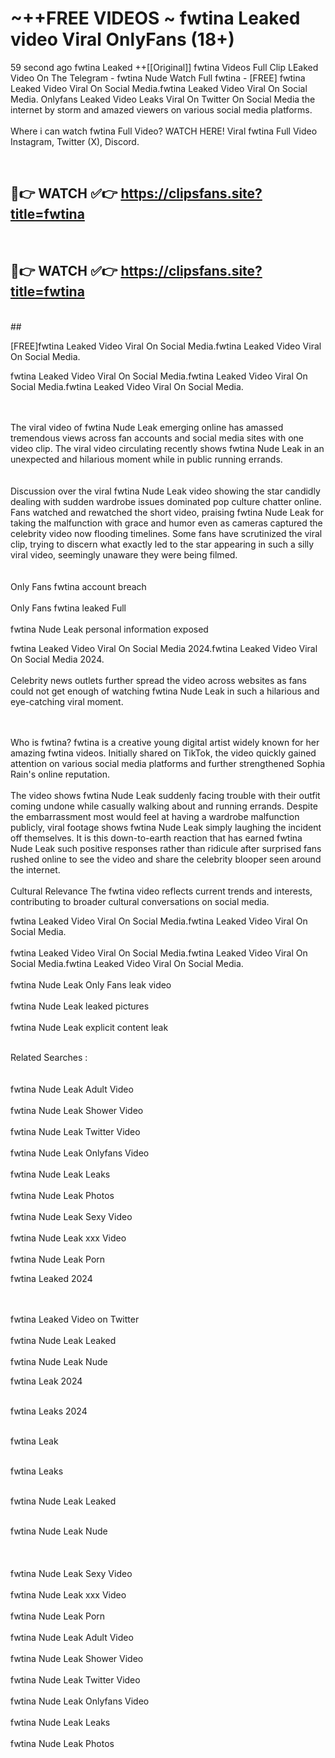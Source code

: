 # ~++FREE VIDEOS ~ fwtina Leaked video Viral OnlyFans (18+)<br>


59 second ago fwtina Leaked ++[[Original]] fwtina Videos Full Clip LEaked Video On The Telegram  - fwtina Nude  Watch Full fwtina - [FREE] fwtina Leaked Video Viral On Social Media.fwtina Leaked Video Viral On Social Media.   Onlyfans Leaked Video Leaks Viral On Twitter On Social Media the internet by storm and amazed viewers on various social media platforms. <br><br>
Where i can watch fwtina Full Video? WATCH HERE! Viral fwtina Full Video Instagram, Twitter (X), Discord. <br>


 <br>

##  🔴👉 WATCH ✅👉  <a href="https://clipsfans.site?title=fwtina&ref=git">https://clipsfans.site?title=fwtina</a> <br>
  <br>

##  🔴👉 WATCH ✅👉  <a href="https://clipsfans.site?title=fwtina&ref=git">https://clipsfans.site?title=fwtina</a> <br>
  <br>
  ##



[FREE]fwtina Leaked Video Viral On Social Media.fwtina Leaked Video Viral On Social Media. <br>

fwtina Leaked Video Viral On Social Media.fwtina Leaked Video Viral On Social Media.fwtina Leaked Video Viral On Social Media. <br>


  <br>

  <br>
The viral video of fwtina Nude Leak emerging online has amassed tremendous views across fan accounts and social media sites with one video clip. The viral video circulating recently shows fwtina Nude Leak in an unexpected and hilarious moment while in public running errands.<br>
<br>


<br>
Discussion over the viral fwtina Nude Leak video showing the star candidly dealing with sudden wardrobe issues dominated pop culture chatter online. Fans watched and rewatched the short video, praising fwtina Nude Leak for taking the malfunction with grace and humor even as cameras captured the celebrity video now flooding timelines. Some fans have scrutinized the viral clip, trying to discern what exactly led to the star appearing in such a silly viral video, seemingly unaware they were being filmed.<br>
<br>
<br> 
Only Fans fwtina account breach<br>
<br>
Only Fans fwtina leaked Full <br>
<br>
fwtina Nude Leak personal information exposed<br>

fwtina Leaked Video Viral On Social Media 2024.fwtina Leaked Video Viral On Social Media 2024. <br>
<br>
Celebrity news outlets further spread the video across websites as fans could not get enough of watching fwtina Nude Leak in such a hilarious and eye-catching viral moment.<br>
<br>

<br>
Who is fwtina? fwtina is a creative young digital artist widely known for her amazing fwtina videos. Initially shared on TikTok, the video quickly gained attention on various social media platforms and further strengthened Sophia Rain's online reputation.<br>
<br>
The video shows fwtina Nude Leak suddenly facing trouble with their outfit coming undone while casually walking about and running errands. Despite the embarrassment most would feel at having a wardrobe malfunction publicly, viral footage shows fwtina Nude Leak simply laughing the incident off themselves. It is this down-to-earth reaction that has earned fwtina Nude Leak such positive responses rather than ridicule after surprised fans rushed online to see the video and share the celebrity blooper seen around the internet.<br>
<br>
Cultural Relevance The fwtina video reflects current trends and interests, contributing to broader cultural conversations on social media.<br>

fwtina Leaked Video Viral On Social Media.fwtina Leaked Video Viral On Social Media.<br>
<br>
fwtina Leaked Video Viral On Social Media.fwtina Leaked Video Viral On Social Media.fwtina Leaked Video Viral On Social Media.<br>
<br>
fwtina Nude Leak Only Fans leak video<br>
<br>
fwtina Nude Leak leaked pictures<br>
<br>
fwtina Nude Leak explicit content leak<br>


<br>
Related Searches :<br>
<br>

<br>
fwtina Nude Leak Adult Video<br>
<br>
fwtina Nude Leak Shower Video<br>
<br>
fwtina Nude Leak Twitter Video<br>
<br>
fwtina Nude Leak Onlyfans Video<br>
<br>
fwtina Nude Leak Leaks<br>
<br>
fwtina Nude Leak Photos<br>

<br>
fwtina Nude Leak Sexy Video<br>
<br>
fwtina Nude Leak xxx Video<br>
<br>
fwtina Nude Leak Porn<br>

fwtina  Leaked 2024 <br> <br>
<br>

fwtina Leaked Video on Twitter <br>
<br>
fwtina Nude Leak Leaked<br>
<br>
fwtina Nude Leak Nude<br>


fwtina  Leak 2024 <br> <br>



fwtina  Leaks 2024 <br> <br>



 
fwtina  Leak<br> <br>



fwtina  Leaks<br> <br>


fwtina Nude Leak Leaked<br> <br>

fwtina Nude Leak Nude<br> <br>
<br> <br>
fwtina Nude Leak Sexy Video
<br> <br>
fwtina Nude Leak xxx Video
<br> <br>
fwtina Nude Leak Porn
<br> <br>
fwtina Nude Leak Adult Video
<br> <br>
fwtina Nude Leak Shower Video
<br> <br>
fwtina Nude Leak Twitter Video
<br> <br>
fwtina Nude Leak Onlyfans Video
<br> <br>
fwtina Nude Leak Leaks
<br> <br>
fwtina Nude Leak Photos






</p>




 



</p>










